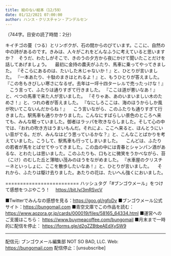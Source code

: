 ```yaml
---
title: 絵のない絵本（12/59）
date: 01/12/2021 07:00:00
author: ハンス・クリスチャン・アンデルセン
---
```


（744字。目安の読了時間：2分）

キイチゴの蔓（つる）とリンボクが、石の間からのびています。ここに、自然の中の詩があるのです。きみは、人々がこれをどんなふうに考えていると思いますか？　そうだ、わたしがそこで、きのうの夕方から夜にかけて聞いたことだけを話してあげましょう。 　最初に金持の農夫がふたり、馬車に乗ってやってきました。 『そこらにあるのは、たいした木じゃないか！』と、ひとりが言いました。 『一本あたり、十駄のまきはとれるよ！』と、もうひとりが答えました。 『この冬もきびしい寒さになるぜ。去年は一坪十四ターレルで売ったっけな！』 　こう言って、ふたりは通りすぎて行きました。 『ここは道が悪いなあ！』と、べつの馬車で来た人が言いました。 『そりゃあ、あのいまいましい木のためさ！』と、つれの者が答えました。 『なにしろここは、海のほうからしか風が吹いてこないんだからね！』 　こう言いながら、このふたりも通りすぎて行きました。駅馬車も通りかかりました。こんなにすばらしい景色のところへ来ても、みんな眠っていました。御者はラッパを吹きならしました。そして心の中では、『おれの吹き方はうまいもんだ。それによ、ここへ来ると、ほんとうにいい音がでる。だが、みんなはどう思っているかな？』と、こんなことばかりを考えていました。こうして、駅馬車も行ってしまいました。 　こんどは、ふたりの若者が馬をとばせてやってきました。この血の中には青春とシャンパン酒があるな、とわたしは思いました。このふたりも、口もとに微笑をうかべながら、苔（こけ）のむした丘と薄暗い茂みのほうをながめました。 『水車屋のクリスチーネといっしょに、ここを散歩したいなあ！』と、ひとりが言いました。 　それから、ふたりは駆け去りました。あたりの花は、たいへん強くにおいました。

=========================
ハッシュタグ「#ブンゴウメール」をつけて感想をつぶやこう！　
https://bit.ly/3mRSvcV

■Twitterでみんなの感想を見る：https://goo.gl/rgfoDv
■ブンゴウメール公式サイト：https://bungomail.com
■青空文庫でこの作品を読む：https://www.aozora.gr.jp/cards/000019/files/58165_64334.html
■運営へのご支援はこちら： https://www.buymeacoffee.com/bungomail
■月末まで一時的に配信を停止： https://forms.gle/d2gZZBtbeAEdXySW9

-------
配信元: ブンゴウメール編集部
NOT SO BAD, LLC.
Web: https://bungomail.com
配信停止：[unsubscribe]


